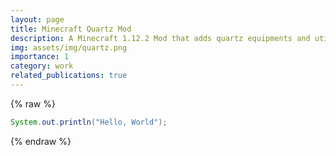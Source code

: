 ```yaml
---
layout: page
title: Minecraft Quartz Mod
description: A Minecraft 1.12.2 Mod that adds quartz equipments and utilities.
img: assets/img/quartz.png
importance: 1
category: work
related_publications: true
---
```


{% raw %}
```java
System.out.println("Hello, World");
```
{% endraw %}
